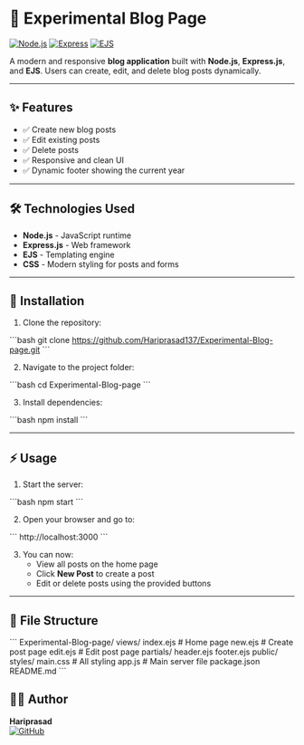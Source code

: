 # 📝 Experimental Blog Page

[![Node.js](https://img.shields.io/badge/Node.js-16-green?logo=node.js&logoColor=white)](https://nodejs.org/)
[![Express](https://img.shields.io/badge/Express.js-4.18.2-lightgrey?logo=express&logoColor=black)](https://expressjs.com/)
[![EJS](https://img.shields.io/badge/EJS-Templating-blue)](https://ejs.co/)

A modern and responsive **blog application** built with **Node.js**, **Express.js**, and **EJS**. Users can create, edit, and delete blog posts dynamically.

---

## ✨ Features

- ✅ Create new blog posts  
- ✅ Edit existing posts  
- ✅ Delete posts  
- ✅ Responsive and clean UI  
- ✅ Dynamic footer showing the current year  

---

## 🛠️ Technologies Used

- **Node.js** - JavaScript runtime  
- **Express.js** - Web framework  
- **EJS** - Templating engine  
- **CSS** - Modern styling for posts and forms  

---

## 🚀 Installation

1. Clone the repository:

\`\`\`bash
git clone https://github.com/Hariprasad137/Experimental-Blog-page.git
\`\`\`

2. Navigate to the project folder:

\`\`\`bash
cd Experimental-Blog-page
\`\`\`

3. Install dependencies:

\`\`\`bash
npm install
\`\`\`

---

## ⚡ Usage

1. Start the server:

\`\`\`bash
npm start
\`\`\`

2. Open your browser and go to:

\`\`\`
http://localhost:3000
\`\`\`

3. You can now:
   - View all posts on the home page  
   - Click **New Post** to create a post  
   - Edit or delete posts using the provided buttons  

---

## 📁 File Structure

\`\`\`
Experimental-Blog-page/
views/
  index.ejs        # Home page
  new.ejs          # Create post page
  edit.ejs         # Edit post page
  partials/
    header.ejs
    footer.ejs
public/
  styles/
    main.css       # All styling
app.js            # Main server file
package.json
README.md
\`\`\`



## 👨‍💻 Author

**Hariprasad**  
[![GitHub](https://img.shields.io/badge/GitHub-Hariprasad137-181717?logo=github&logoColor=white)](https://github.com/Hariprasad137)
